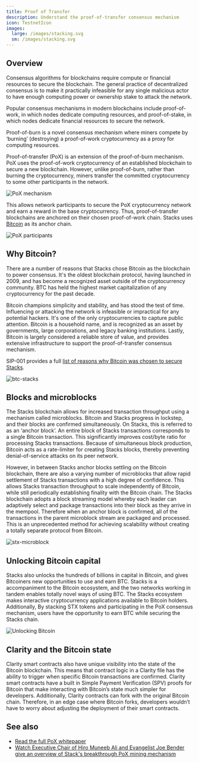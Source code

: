 ```yaml
---
title: Proof of Transfer
description: Understand the proof-of-transfer consensus mechanism
icon: TestnetIcon
images:
  large: /images/stacking.svg
  sm: /images/stacking.svg
---
```


## Overview

Consensus algorithms for blockchains require compute or financial resources to secure the blockchain. The general practice of decentralized consensus is to make it practically infeasible for any single malicious actor to have enough computing power or ownership stake to attack the network.

Popular consensus mechanisms in modern blockchains include proof-of-work, in which nodes dedicate computing resources, and proof-of-stake, in which nodes dedicate financial resources to secure the network.

Proof-of-burn is a novel consensus mechanism where miners compete by ‘burning’ (destroying) a proof-of-work cryptocurrency as a proxy for computing resources.

Proof-of-transfer (PoX) is an extension of the proof-of-burn mechanism. PoX uses the proof-of-work cryptocurrency of an established blockchain to secure a new blockchain. However, unlike proof-of-burn, rather than burning the cryptocurrency, miners transfer the committed cryptocurrency to some other participants in the network.

![PoX mechanism](/images/pox-mechanism.png)

This allows network participants to secure the PoX cryptocurrency network and earn a reward in the base cryptocurrency. Thus, proof-of-transfer blockchains are anchored on their chosen proof-of-work chain. Stacks uses [Bitcoin](#why-bitcoin) as its anchor chain.

![PoX participants](/images/pox-participants.png)

## Why Bitcoin?

There are a number of reasons that Stacks chose Bitcoin as the blockchain to power consensus. It's the oldest blockchain protocol, having launched in 2009, and has become a recognized asset outside of the cryptocurrency community. BTC has held the highest market capitalization of any cryptocurrency for the past decade.

Bitcoin champions simplicity and stability, and has stood the test of time. Influencing or attacking the network is infeasible or impractical for any potential hackers. It's one of the only cryptocurrencies to capture public attention. Bitcoin is a household name, and is recognized as an asset by governments, large corporations, and legacy banking institutions. Lastly, Bitcoin is largely considered a reliable store of value, and provides extensive infrastructure to support the proof-of-transfer consensus mechanism.

SIP-001 provides a full [list of reasons why Bitcoin was chosen to secure Stacks](https://github.com/stacksgov/sips/blob/main/sips/sip-001/sip-001-burn-election.md).

![btc-stacks](/images/pox-why-bitcoin.png)

## Blocks and microblocks

The Stacks blockchain allows for increased transaction throughput using a mechanism called microblocks. Bitcoin and Stacks progress in lockstep, and their blocks are confirmed simultaneously. On Stacks, this is referred to as an ‘anchor block’. An entire block of Stacks transactions corresponds to a single Bitcoin transaction. This significantly improves cost/byte ratio for processing Stacks transactions. Because of simultaneous block production, Bitcoin acts as a rate-limiter for creating Stacks blocks, thereby preventing denial-of-service attacks on its peer network.

However, in between Stacks anchor blocks settling on the Bitcoin blockchain, there are also a varying number of microblocks that allow rapid settlement of Stacks transactions with a high degree of confidence. This allows Stacks transaction throughput to scale independently of Bitcoin, while still periodically establishing finality with the Bitcoin chain. The Stacks blockchain adopts a block streaming model whereby each leader can adaptively select and package transactions into their block as they arrive in the mempool. Therefore when an anchor block is confirmed, all of the transactions in the parent microblock stream are packaged and processed. This is an unprecedented method for achieving scalability without creating a totally separate protocol from Bitcoin.

![stx-microblock](/images/stx-microblocks.png)

## Unlocking Bitcoin capital

Stacks also unlocks the hundreds of billions in capital in Bitcoin, and gives Bitcoiners new opportunities to use and earn BTC. Stacks is a accompaniment to the Bitcoin ecosystem, and the two networks working in tandem enables totally novel ways of using BTC. The Stacks ecosystem makes interactive cryptocurrency applications available to Bitcoin holders. Additionally, By stacking STX tokens and participating in the PoX consensus mechanism, users have the opportunity to earn BTC while securing the Stacks chain.

![Unlocking Bitcoin](/images/pox-unlocking-btc.png)

## Clarity and the Bitcoin state

Clarity smart contracts also have unique visibility into the state of the Bitcoin blockchain. This means that contract logic in a Clarity file has the ability to trigger when specific Bitcoin transactions are confirmed. Clarity smart contracts have a built in Simple Payment Verification (SPV) proofs for Bitcoin that make interacting with Bitcoin’s state much simpler for developers. Additionally, Clarity contracts can fork with the original Bitcoin chain. Therefore, in an edge case where Bitcoin forks, developers wouldn’t have to worry about adjusting the deployment of their smart contracts.

## See also

- [Read the full PoX whitepaper](https://community.stacks.org/pox)
- [Watch Executive Chair of Hiro Muneeb Ali and Evangelist Joe Bender give an overview of Stack's breakthrough PoX mining mechanism](https://www.youtube.com/watch?v=NY_eUrIcWOY)
